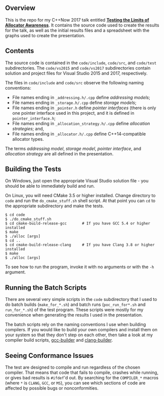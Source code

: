 ## Overview

This is the repo for my C++Now 2017 talk entitled [**Testing the Limits of Allocator Awareness**](https://www.youtube.com/watch?v=fmJfKm9ano8).  It contains the source code used to create the results for the talk, as well as the initial results files and a spreadsheet with the graphs used to create the presentation.

## Contents

The source code is contained in the ``code/include``, ``code/src``, and ``code/test`` subdirectories.  The ``code/vs2015`` and ``code/vs2017`` subdirectories contain solution and project files for Visual Studio 2015 and 2017, respectively.  

The files in ``code/include`` and ``code/src`` observe the following naming conventions:
* File names ending in ``_addressing.h/.cpp`` define _addressing models_;
* File names ending in ``_storage.h/.cpp`` define _storage models_;
* File names ending in ``_pointer.h`` define _pointer interfaces_ (there is only one pointer interface used in this project, and it is defined in ``pointer_interface.h``;
* File names ending in ``_allocation_strategy.h/.cpp`` define _allocation strategies_; and,
* File names ending in ``_allocator.h/.cpp`` define C++14-compatible allocator types.

The terms _addressing model_, _storage model_, _pointer interface_, and _allocation strategy_ are all defined in the presentation.

## Building the Tests

On Windows, just open the appropriate Visual Studio solution file - you should be able to immediately build and run.

On Linux, you will need CMake 3.5 or higher installed. Change directory to ``code`` and run the ``do_cmake_stuff.sh`` shell script.  At that point you can ``cd`` to the appropriate subdirectory and make the tests.

```
$ cd code
$ ./do_cmake_stuff.sh
$ cd cmake-build-release-gcc       # If you have GCC 5.4 or higher installed
$ make
$ ./alloc [args]
$ cd ..
$ cd cmake-build-release-clang     # If you have Clang 3.8 or higher installed
$ make
$ ./alloc [args]
```

To see how to run the program, invoke it with no arguments or with the ``-h`` argument.

## Running the Batch Scripts

There are several very simple scripts in the ``code`` subdirectory that I used to do batch builds (``make_for_*.sh``) and batch runs (``poc_run_for*.sh`` and ``run_for_*.sh``) of the test program. These scripts were mostly for my convenience when generating the results I used in the presentation.

The batch scripts rely on the naming conventions I use when building compilers.  If you would like to build your own compilers and install them on your system so that they don't step on each other, then take a look at my compiler build scripts, [gcc-builder](https://gitlab.com/BobSteagall/gcc-builder "A set of scripts to automate the process of building GCC on Linux") and [clang-builder](https://gitlab.com/BobSteagall/clang-builder "A set of scripts to automate the process of building Clang and LibC++ on Linux").

## Seeing Conformance Issues

The test are designed to compile and run regardless of the chosen compiler.  That means that code that fails to compile, crashes while running, or gives bad results is ``#ifdef``'d out.  By searching for the ``COMPILER_*`` macros (where ``*`` is ``CLANG``, ``GCC``, or ``MS``), you can see which sections of code are affected by possible bugs or nonconformities.

